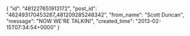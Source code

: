  {
   "id": "481227651913172",
   "post_id": "462493170453287_481209285248342",
   "from_name": "Scott Duncan",
   "message": "NOW WE'RE TALKIN!",
   "created_time": "2013-02-15T07:34:54+0000"
 }
